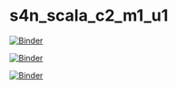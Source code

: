 # s4n_scala_c2_m1_u1

[![Binder](https://mybinder.org/badge_logo.svg)](https://mybinder.org/v2/gh/juancardonas4n/s4n_scala_c2_m1_u1/HEAD?filepath=notebooks%2Fnb_c2_m1_u1%2FC2_M1_U1_NB_01.ipynb)

[![Binder](https://mybinder.org/badge_logo.svg)](https://mybinder.org/v2/gh/juancardonas4n/s4n_scala_c2_m1_u1/HEAD?filepath=notebooks%2Fnb_c2_m1_u1%2FC2_M1_U1_NB_02.ipynb)

[![Binder](https://mybinder.org/badge_logo.svg)](https://mybinder.org/v2/gh/juancardonas4n/s4n_scala_c2_m1_u1/HEAD?filepath=notebooks%2Fnb_c2_m1_u1%2FC2_M1_U1_NB_03.ipynb)
